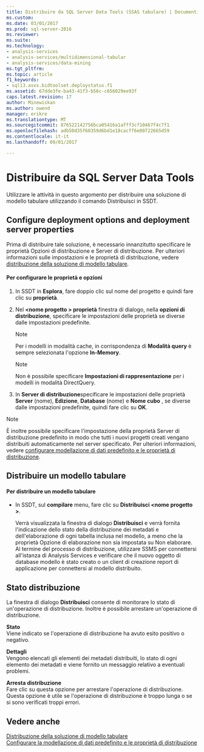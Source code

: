 ```yaml
---
title: Distribuire da SQL Server Data Tools (SSAS tabulare) | Documenti Microsoft
ms.custom: 
ms.date: 03/01/2017
ms.prod: sql-server-2016
ms.reviewer: 
ms.suite: 
ms.technology:
- analysis-services
- analysis-services/multidimensional-tabular
- analysis-services/data-mining
ms.tgt_pltfrm: 
ms.topic: article
f1_keywords:
- sql13.asvs.bidtoolset.deploystatus.f1
ms.assetid: 67dde3fe-ba43-41f3-b56c-c656029ee93f
caps.latest.revision: 17
author: Minewiskan
ms.author: owend
manager: erikre
ms.translationtype: MT
ms.sourcegitcommit: 876522142756bca05416a1afff3cf10467f4c7f1
ms.openlocfilehash: adb50d35f60359d6bd1e18cacff6e80722665d59
ms.contentlocale: it-it
ms.lasthandoff: 09/01/2017

---
```

# <a name="deploy-from-sql-server-data-tools"></a>Distribuire da SQL Server Data Tools
  Utilizzare le attività in questo argomento per distribuire una soluzione di modello tabulare utilizzando il comando Distribuisci in SSDT.  
  
##  <a name="bkmk_deploy"></a> Configure deployment options and deployment server properties  
 Prima di distribuire tale soluzione, è necessario innanzitutto specificare le proprietà Opzioni di distribuzione e Server di distribuzione. Per ulteriori informazioni sulle impostazioni e le proprietà di distribuzione, vedere [distribuzione della soluzione di modello tabulare](../../analysis-services/tabular-models/tabular-model-solution-deployment-ssas-tabular.md).  
  
#### <a name="to-configure-options-and-properties"></a>Per configurare le proprietà e opzioni  
  
1.  In SSDT in **Esplora**, fare doppio clic sul nome del progetto e quindi fare clic su **proprietà**.  
  
2.  Nel  **\<nome progetto > proprietà** finestra di dialogo, nella **opzioni di distribuzione**, specificare le impostazioni delle proprietà se diverse dalle impostazioni predefinite.  
  
    > [!NOTE]  
    >  Per i modelli in modalità cache, in corrispondenza di **Modalità query** è sempre selezionata l'opzione **In-Memory**.  
  
    > [!NOTE]  
    >  Non è possibile specificare **Impostazioni di rappresentazione** per i modelli in modalità DirectQuery.  
  
3.  In **Server di distribuzione**specificare le impostazioni delle proprietà **Server** (nome), **Edizione**, **Database** (nome) e **Nome cubo** , se diverse dalle impostazioni predefinite, quindi fare clic su **OK**.  
  
> [!NOTE]  
>  È inoltre possibile specificare l'impostazione della proprietà Server di distribuzione predefinito in modo che tutti i nuovi progetti creati vengano distribuiti automaticamente nel server specificato. Per ulteriori informazioni, vedere [configurare modellazione di dati predefinito e le proprietà di distribuzione](../../analysis-services/tabular-models/configure-default-data-modeling-and-deployment-properties-ssas-tabular.md).  
  
##  <a name="bkmk_deploy_proc"></a>Distribuire un modello tabulare  
  
#### <a name="to-deploy-a-tabular-model"></a>Per distribuire un modello tabulare
  
-   In SSDT, sul **compilare** menu, fare clic su **Distribuisci \<nome progetto >**.  
  
     Verrà visualizzata la finestra di dialogo **Distribuisci** e verrà fornita l'indicazione dello stato della distribuzione dei metadati e dell'elaborazione di ogni tabella inclusa nel modello, a meno che la proprietà Opzione di elaborazione non sia impostata su Non elaborare. Al termine del processo di distribuzione, utilizzare SSMS per connettersi all'istanza di Analysis Services e verificare che il nuovo oggetto di database modello è stato creato o un client di creazione report di applicazione per connettersi al modello distribuito.  
  
##  <a name="bkmk_deploy_status"></a> Stato distribuzione  
 La finestra di dialogo **Distribuisci** consente di monitorare lo stato di un'operazione di distribuzione. Inoltre è possibile arrestare un'operazione di distribuzione.  
  
 **Stato**  
 Viene indicato se l'operazione di distribuzione ha avuto esito positivo o negativo.  
  
 **Dettagli**  
 Vengono elencati gli elementi dei metadati distribuiti, lo stato di ogni elemento dei metadati e viene fornito un messaggio relativo a eventuali problemi.  
  
 **Arresta distribuzione**  
 Fare clic su questa opzione per arrestare l'operazione di distribuzione. Questa opzione è utile se l'operazione di distribuzione è troppo lunga o se si sono verificati troppi errori.  
  
## <a name="see-also"></a>Vedere anche  
 [Distribuzione della soluzione di modello tabulare](../../analysis-services/tabular-models/tabular-model-solution-deployment-ssas-tabular.md)   
 [Configurare la modellazione di dati predefinito e le proprietà di distribuzione](../../analysis-services/tabular-models/configure-default-data-modeling-and-deployment-properties-ssas-tabular.md)  
  
  
